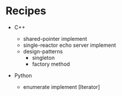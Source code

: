 # Recipes

- C++
  - shared-pointer implement
  - single-reactor echo server implement
  - design-patterns
    - singleton
    - factory method

- Python
  - enumerate implement [Iterator]

